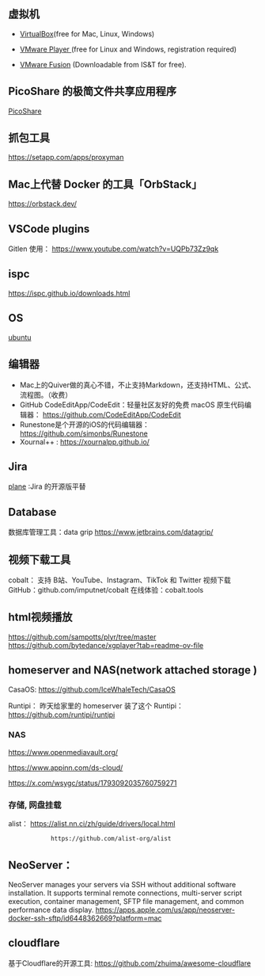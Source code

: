 ## 虚拟机

- [VirtualBox](https://www.virtualbox.org/)(free for Mac, Linux, Windows)

- [VMware Player ](https://www.vmware.com/products/workstation-player.html) (free for Linux and Windows, registration required)

- [VMware Fusion](https://www.vmware.com/products/fusion.html) (Downloadable from IS&T for free).

## PicoShare 的极简文件共享应用程序
[PicoShare](https://github.com/mtlynch/picoshare)

## 抓包工具
https://setapp.com/apps/proxyman



## Mac上代替 Docker 的工具「OrbStack」
https://orbstack.dev/

## VSCode plugins

Gitlen 使用：  https://www.youtube.com/watch?v=UQPb73Zz9qk

## ispc
https://ispc.github.io/downloads.html

## OS
[ubuntu](https://ubuntu.com/download/desktop)

## 编辑器
- Mac上的Quiver做的真心不错，不止支持Markdown，还支持HTML、公式、流程图。（收费）
- GitHub CodeEditApp/CodeEdit：轻量社区友好的免费 macOS 原生代码编辑器： https://github.com/CodeEditApp/CodeEdit
- Runestone是个开源的iOS的代码编辑器：https://github.com/simonbs/Runestone
- Xournal++ : https://xournalpp.github.io/


## Jira
[plane](https://github.com/makeplane/plane) :Jira 的开源版平替

## Database
数据库管理工具：data grip https://www.jetbrains.com/datagrip/



## 视频下载工具
cobalt： 支持 B站、YouTube、Instagram、TikTok 和 Twitter 视频下载
GitHub：github.com/imputnet/cobalt
在线体验：cobalt.tools 

## html视频播放
https://github.com/sampotts/plyr/tree/master
https://github.com/bytedance/xgplayer?tab=readme-ov-file



## homeserver and NAS(network attached storage )
CasaOS:
https://github.com/IceWhaleTech/CasaOS

Runtipi：
昨天给家里的 homeserver 装了这个 Runtipi：
https://github.com/runtipi/runtipi

### NAS
https://www.openmediavault.org/

https://www.appinn.com/ds-cloud/


https://x.com/wsygc/status/1793092035760759271

### 存储, 网盘挂载	
alist： https://alist.nn.ci/zh/guide/drivers/local.html
				
				https://github.com/alist-org/alist

## NeoServer：
NeoServer manages your servers via SSH without additional software installation. It supports terminal remote connections, multi-server script execution, container management, SFTP file management, and common performance data display.
 https://apps.apple.com/us/app/neoserver-docker-ssh-sftp/id6448362669?platform=mac

## cloudflare
基于Cloudflare的开源工具: https://github.com/zhuima/awesome-cloudflare